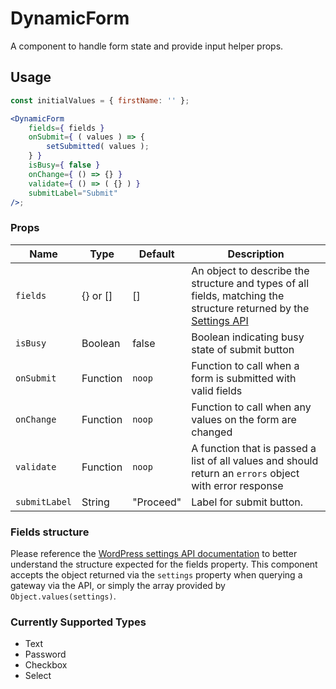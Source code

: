 # DynamicForm

A component to handle form state and provide input helper props.

## Usage

```jsx
const initialValues = { firstName: '' };

<DynamicForm
	fields={ fields }
	onSubmit={ ( values ) => {
		setSubmitted( values );
	} }
	isBusy={ false }
	onChange={ () => {} }
	validate={ () => ( {} ) }
	submitLabel="Submit"
/>;
```

### Props

| Name          | Type     | Default   | Description                                                                                                                                                             |
| ------------- | -------- | --------- | ----------------------------------------------------------------------------------------------------------------------------------------------------------------------- |
| `fields`      | {} or [] | []        | An object to describe the structure and types of all fields, matching the structure returned by the [Settings API](https://woocommerce.com/document/settings-api/) |
| `isBusy`      | Boolean  | false     | Boolean indicating busy state of submit button                                                                                                                          |
| `onSubmit`    | Function | `noop`    | Function to call when a form is submitted with valid fields                                                                                                             |
| `onChange`    | Function | `noop`    | Function to call when any values on the form are changed                                                                                                                |
| `validate`    | Function | `noop`    | A function that is passed a list of all values and should return an `errors` object with error response                                                                 |
| `submitLabel` | String   | "Proceed" | Label for submit button.                                                                                                                                                |

### Fields structure

Please reference the [WordPress settings API documentation](https://woocommerce.com/document/settings-api/) to better understand the structure expected for the fields property. This component accepts the object returned via the `settings` property when querying a gateway via the API, or simply the array provided by `Object.values(settings)`.

### Currently Supported Types

-   Text
-   Password
-   Checkbox
-   Select
